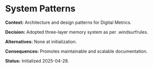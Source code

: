 # System Patterns

**Context:** Architecture and design patterns for Digital Metrics.

**Decision:** Adopted three-layer memory system as per .windsurfrules.

**Alternatives:** None at initialization.

**Consequences:** Promotes maintainable and scalable documentation.

**Status:** Initialized 2025-04-28.
